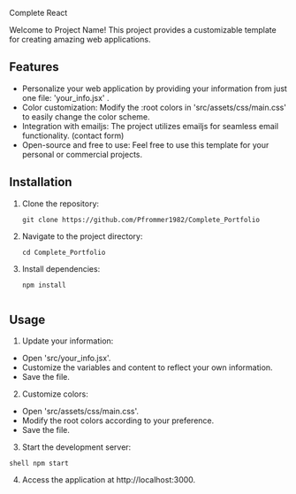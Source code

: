 Complete React 

Welcome to Project Name! This project provides a customizable template for creating amazing web applications.

## Features

- Personalize your web application by providing your information from just one file: 'your_info.jsx' .
- Color customization: Modify the :root colors in 'src/assets/css/main.css' to easily change the color scheme.
- Integration with emailjs: The project utilizes emailjs for seamless email functionality. (contact form)
- Open-source and free to use: Feel free to use this template for your personal or commercial projects.

## Installation

1. Clone the repository:

   ```shell
   git clone https://github.com/Pfrommer1982/Complete_Portfolio 

2. Navigate to the project directory:

   ```shell
   cd Complete_Portfolio

3. Install dependencies:

   ```shell
   npm install 


## Usage

1. Update your information:

- Open 'src/your_info.jsx'.
- Customize the variables and content to reflect your own information.
- Save the file.

2. Customize colors:

- Open 'src/assets/css/main.css'.
- Modify the root colors according to your preference.
- Save the file.
  
3. Start the development server:

```shell npm start```

4. Access the application at http://localhost:3000.


